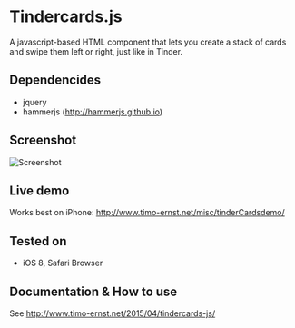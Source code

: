 # Tindercards.js
A javascript-based HTML component that lets you create a stack of cards and swipe them left or right, just like in Tinder.

## Dependencides

- jquery
- hammerjs (http://hammerjs.github.io)

## Screenshot

![Screenshot](http://www.timo-ernst.net/wp-content/uploads/2015/04/Bildschirmfoto-2015-04-03-um-15.17.57.png)

## Live demo

Works best on iPhone: http://www.timo-ernst.net/misc/tinderCardsdemo/

## Tested on

- iOS 8, Safari Browser

## Documentation & How to use

See http://www.timo-ernst.net/2015/04/tindercards-js/
